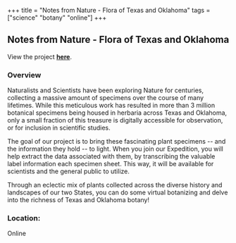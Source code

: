 +++
title = "Notes from Nature - Flora of Texas and Oklahoma"
tags = ["science" "botany" "online"]
+++

## Notes from Nature - Flora of Texas and Oklahoma

View the project [**here**](https://www.zooniverse.org/projects/md68135/notes-from-nature-flora-of-texas-and-oklahoma).

### Overview

Naturalists and Scientists have been exploring Nature for centuries, collecting a massive amount of specimens over the course of many lifetimes. While this meticulous work has resulted in more than 3 million botanical specimens being housed in herbaria across Texas and Oklahoma, only a small fraction of this treasure is digitally accessible for observation, or for inclusion in scientific studies.

The goal of our project is to bring these fascinating plant specimens -- and the information they hold -- to light. When you join our Expedition, you will help extract the data associated with them, by transcribing the valuable label information each specimen sheet. This way, it will be available for scientists and the general public to utilize.

Through an eclectic mix of plants collected across the diverse history and landscapes of our two States, you can do some virtual botanizing and delve into the richness of Texas and Oklahoma botany!

### Location:
Online
